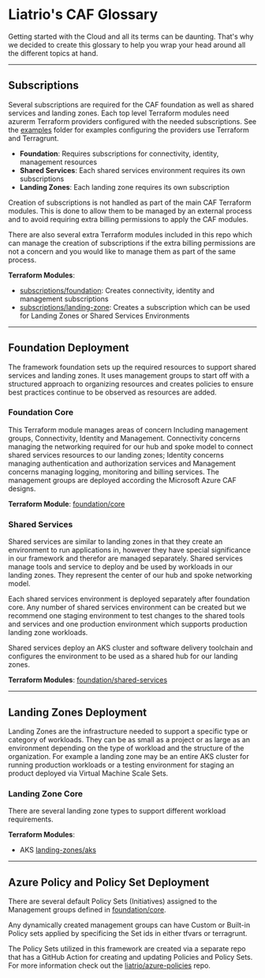# Liatrio's CAF Glossary

Getting started with the Cloud and all its terms can be daunting. That's why we decided to create this glossary to help you wrap your head around all the different topics at hand.

---

## Subscriptions

Several subscriptions are required for the CAF foundation as well as shared services and landing zones. Each top level Terraform modules need azurerm Terraform providers configured with the needed subscriptions. See the [examples](./examples/) folder for examples configuring the providers use Terraform and Terragrunt.

- **Foundation**: Requires subscriptions for connectivity, identity, management resources
- **Shared Services**: Each shared services environment requires its own subscriptions
- **Landing Zones**: Each landing zone requires its own subscription

Creation of subscriptions is not handled as part of the main CAF Terraform modules. This is done to allow them to be managed by an external process and to avoid requiring extra billing permissions to apply the CAF modules.

There are also several extra Terraform modules included in this repo which can manage the creation of subscriptions if the extra billing permissions are not a concern and you would like to manage them as part of the same process.

**Terraform Modules**:

- [subscriptions/foundation](./subscriptions/foundation): Creates connectivity, identity and management subscriptions
- [subscriptions/landing-zone](./subscriptions/landing-zone): Creates a subscription which can be used for Landing Zones or Shared Services Environments

---

## Foundation Deployment

The framework foundation sets up the required resources to support shared services and landing zones. It uses management groups to start off with a structured approach to organizing resources and creates policies to ensure best practices continue to be observed as resources are added.

### Foundation Core

This Terraform module manages areas of concern Including management groups, Connectivity, Identity and Management. Connectivity concerns managing the networking required for our hub and spoke model to connect shared services resources to our landing zones; Identity concerns managing authentication and authorization services and Management concerns managing logging, monitoring and billing services. The management groups are deployed according the Microsoft Azure CAF designs.

**Terraform Module**: [foundation/core](./foundation/core/)

### Shared Services

Shared services are similar to landing zones in that they create an environment to run applications in, however they have special significance in our framework and therefor are managed separately. Shared services manage tools and service to deploy and be used by workloads in our landing zones. They represent the center of our hub and spoke networking model.

Each shared services environment is deployed separately after foundation core. Any number of shared services environment can be created but we recommend one staging environment to test changes to the shared tools and services and one production environment which supports production landing zone workloads.

Shared services deploy an AKS cluster and software delivery toolchain and configures the environment to be used as a shared hub for our landing zones.

**Terraform Modules**: [foundation/shared-services](./foundation/shared-services/)

---

## Landing Zones Deployment

Landing Zones are the infrastructure needed to support a specific type or category of workloads. They can be as small as a project or as large as an environment depending on the type of workload and the structure of the organization. For example a landing zone may be an entire AKS cluster for running production workloads or a testing environment for staging an product deployed via Virtual Machine Scale Sets.

### Landing Zone Core

There are several landing zone types to support different workload requirements.

**Terraform Modules**:

- AKS [landing-zones/aks](./landing-zones/aks/)

---

## Azure Policy and Policy Set Deployment

There are several default Policy Sets (Initiatives) assigned to the Management groups defined in [foundation/core](./foundation/core/).

Any dynamically created management groups can have Custom or Built-in Policy sets applied by specificing the Set ids in either tfvars or terragrunt.

The Policy Sets utilized in this framework are created via a separate repo that has a GitHub Action for creating and updating Policies and Policy Sets. For more information check out the [liatrio/azure-policies](https://github.com/liatrio/azure-policies) repo.